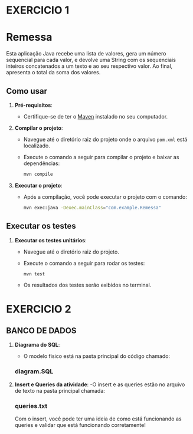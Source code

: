 # EXERCICIO 1

# Remessa

Esta aplicação Java recebe uma lista de valores, gera um número sequencial para cada valor, e devolve uma String com os sequenciais inteiros concatenados a um texto e ao seu respectivo valor. Ao final, apresenta o total da soma dos valores.

## Como usar

1. **Pré-requisitos**: 
   - Certifique-se de ter o [Maven](https://maven.apache.org/) instalado no seu computador.

2. **Compilar o projeto**:
   - Navegue até o diretório raiz do projeto onde o arquivo `pom.xml` está localizado.
   - Execute o comando a seguir para compilar o projeto e baixar as dependências:

     ```sh
     mvn compile
     ```

3. **Executar o projeto**:
   - Após a compilação, você pode executar o projeto com o comando:

     ```sh
     mvn exec:java -Dexec.mainClass="com.example.Remessa"
     ```

## Executar os testes

1. **Executar os testes unitários**:
   - Navegue até o diretório raiz do projeto.
   - Execute o comando a seguir para rodar os testes:

     ```sh
     mvn test
     ```

   - Os resultados dos testes serão exibidos no terminal.

# EXERCICIO 2

## BANCO DE DADOS

1. **Diagrama do SQL**:
    - O modelo fisico está na pasta principal do código chamado:
    
    ### diagram.SQL


2. **Insert e Queries da atividade**:
    -O insert e as queries estão no arquivo de texto na pasta principal chamada:
    
    ### queries.txt
    
    Com o insert, você pode ter uma ideia de como está funcionando as queries e validar que está funcionando corretamente!